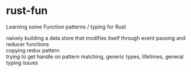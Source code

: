 # rust-fun
Learning some Function patterns / typing for Rust

naively building a data store that modifies itself through event passing and reducer functions \
copying redux pattern \
trying to get handle on pattern matching, generic types, lifetimes, general typing issues
